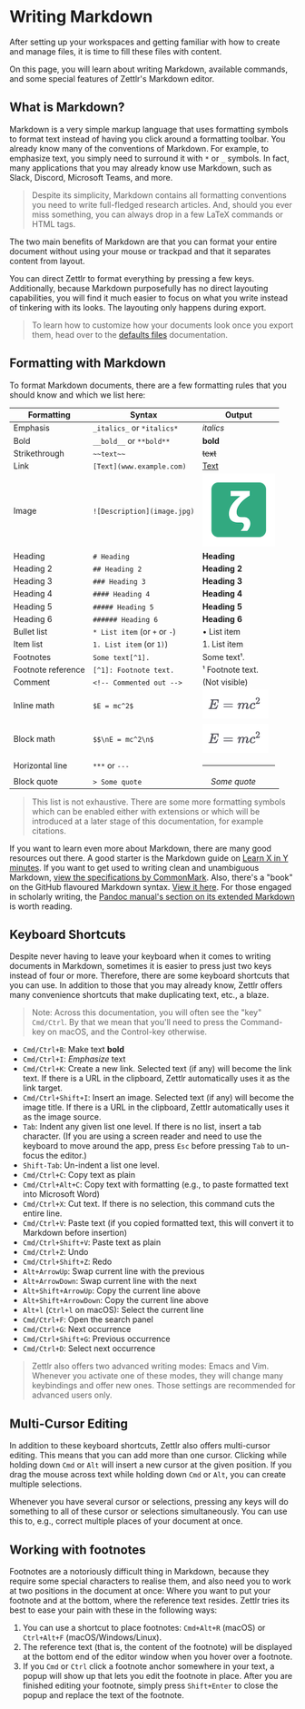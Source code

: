 # Writing Markdown

After setting up your workspaces and getting familiar with how to create and manage files, it is time to fill these files with content.

On this page, you will learn about writing Markdown, available commands, and some special features of Zettlr's Markdown editor.

## What is Markdown?

Markdown is a very simple markup language that uses formatting symbols to format text instead of having you click around a formatting toolbar. You already know many of the conventions of Markdown. For example, to emphasize text, you simply need to surround it with `*` or `_` symbols. In fact, many applications that you may already know use Markdown, such as Slack, Discord, Microsoft Teams, and more.

> Despite its simplicity, Markdown contains all formatting conventions you need to write full-fledged research articles. And, should you ever miss something, you can always drop in a few LaTeX commands or HTML tags.

The two main benefits of Markdown are that you can format your entire document without using your mouse or trackpad and that it separates content from layout.

You can direct Zettlr to format everything by pressing a few keys. Additionally, because Markdown purposefully has no direct layouting capabilities, you will find it much easier to focus on what you write instead of tinkering with its looks. The layouting only happens during export.

> To learn how to customize how your documents look once you export them, head over to the [defaults files](defaults-files.md) documentation.

## Formatting with Markdown

To format Markdown documents, there are a few formatting rules that you should know and which we list here:

| Formatting         | Syntax                        | Output                                |
|--------------------|-------------------------------|---------------------------------------|
| Emphasis           | `_italics_` or `*italics*`    | _italics_                             |
| Bold               | `__bold__` or `**bold**`      | **bold**                              |
| Strikethrough      | `~~text~~` | <span style="text-decoration: line-through;">text</span> |
| Link               | `[Text](www.example.com)`     | [Text](#)                             |
| Image              | `![Description](image.jpg)`   | ![Description](../img/logo_small.png) |
| Heading            | `# Heading`                   | **Heading**                           |
| Heading 2          | `## Heading 2`                | **Heading 2**                         |
| Heading 3          | `### Heading 3`               | **Heading 3**                         |
| Heading 4          | `#### Heading 4`              | **Heading 4**                         |
| Heading 5          | `##### Heading 5`             | **Heading 5**                         |
| Heading 6          | `###### Heading 6`            | **Heading 6**                         |
| Bullet list        | `* List item` (or `+` or `-`) | &bullet; List item                    |
| Item list          | `1. List item` (or `1)`)      | 1. List item                          |
| Footnotes          | `Some text[^1].`              | Some text&sup1;.                      |
| Footnote reference | `[^1]: Footnote text.`        | &sup1; Footnote text.                 |
| Comment            | `<!-- Commented out -->`      | (Not visible)                         |
| Inline math        | `$E = mc^2$`                  | ![E = mc^2](../img/Emc2.png)          |
| Block math         | `$$\nE = mc^2\n$`             | ![E = mc^2](../img/Emc2.png)          |
| Horizontal line    | `***` or `---`                | <hr>                                  |
| Block quote        | `> Some quote`                | &nbsp;&nbsp;&nbsp;&nbsp;*Some quote*  |

> This list is not exhaustive. There are some more formatting symbols which can be enabled either with extensions or which will be introduced at a later stage of this documentation, for example citations.

If you want to learn even more about Markdown, there are many good resources out there. A good starter is the Markdown guide on [Learn X in Y minutes](https://learnxinyminutes.com/docs/markdown/). If you want to get used to writing clean and unambiguous Markdown, [view the specifications by CommonMark](https://spec.commonmark.org/current/). Also, there's a "book" on the GitHub flavoured Markdown syntax. [View it here](https://gitbookio.gitbooks.io/markdown/content/).  For those engaged in scholarly writing, the [Pandoc manual's section on its extended Markdown](https://pandoc.org/MANUAL.html#pandocs-markdown) is worth reading.

## Keyboard Shortcuts

Despite never having to leave your keyboard when it comes to writing documents in Markdown, sometimes it is easier to press just two keys instead of four or more. Therefore, there are some keyboard shortcuts that you can use. In addition to those that you may already know, Zettlr offers many convenience shortcuts that make duplicating text, etc., a blaze.

> Note: Across this documentation, you will often see the "key" `Cmd/Ctrl`. By that we mean that you'll need to press the Command-key on macOS, and the Control-key otherwise.

* `Cmd/Ctrl+B`: Make text **bold**
* `Cmd/Ctrl+I`: _Emphasize_ text
* `Cmd/Ctrl+K`: Create a new link. Selected text (if any) will become the link text. If there is a URL in the clipboard, Zettlr automatically uses it as the link target.
* `Cmd/Ctrl+Shift+I`: Insert an image. Selected text (if any) will become the image title. If there is a URL in the clipboard, Zettlr automatically uses it as the image source.
* `Tab`: Indent any given list one level. If there is no list, insert a tab character. (If you are using a screen reader and need to use the keyboard to move around the app, press `Esc` before pressing `Tab` to un-focus the editor.)
* `Shift-Tab`: Un-indent a list one level.
* `Cmd/Ctrl+C`: Copy text as plain
* `Cmd/Ctrl+Alt+C`: Copy text with formatting (e.g., to paste formatted text into Microsoft Word)
* `Cmd/Ctrl+X`: Cut text. If there is no selection, this command cuts the entire line.
* `Cmd/Ctrl+V`: Paste text (if you copied formatted text, this will convert it to Markdown before insertion)
* `Cmd/Ctrl+Shift+V`: Paste text as plain
* `Cmd/Ctrl+Z`: Undo
* `Cmd/Ctrl+Shift+Z`: Redo
* `Alt+ArrowUp`: Swap current line with the previous
* `Alt+ArrowDown`: Swap current line with the next
* `Alt+Shift+ArrowUp`: Copy the current line above
* `Alt+Shift+ArrowDown`: Copy the current line above
* `Alt+l` (`Ctrl+l` on macOS): Select the current line
* `Cmd/Ctrl+F`: Open the search panel
* `Cmd/Ctrl+G`: Next occurrence
* `Cmd/Ctrl+Shift+G`: Previous occurrence
* `Cmd/Ctrl+D`: Select next occurrence

> Zettlr also offers two advanced writing modes: Emacs and Vim. Whenever you activate one of these modes, they will change many keybindings and offer new ones. Those settings are recommended for advanced users only.

## Multi-Cursor Editing

In addition to these keyboard shortcuts, Zettlr also offers multi-cursor editing. This means that you can add more than one cursor. Clicking while holding down `Cmd` or `Alt` will insert a new cursor at the given position. If you drag the mouse across text while holding down `Cmd` or `Alt`, you can create multiple selections.

Whenever you have several cursor or selections, pressing any keys will do something to all of these cursor or selections simultaneously. You can use this to, e.g., correct multiple places of your document at once.

## Working with footnotes

Footnotes are a notoriously difficult thing in Markdown, because they require some special characters to realise them, and also need you to work at two positions in the document at once: Where you want to put your footnote and at the bottom, where the reference text resides. Zettlr tries its best to ease your pain with these in the following ways:

1. You can use a shortcut to place footnotes: `Cmd+Alt+R` (macOS) or `Ctrl+Alt+F` (macOS/Windows/Linux).
2. The reference text (that is, the content of the footnote) will be displayed at the bottom end of the editor window when you hover over a footnote.
3. If you `Cmd` or `Ctrl` click a footnote anchor somewhere in your text, a popup will show up that lets you edit the footnote in place. After you are finished editing your footnote, simply press `Shift+Enter` to close the popup and replace the text of the footnote.

